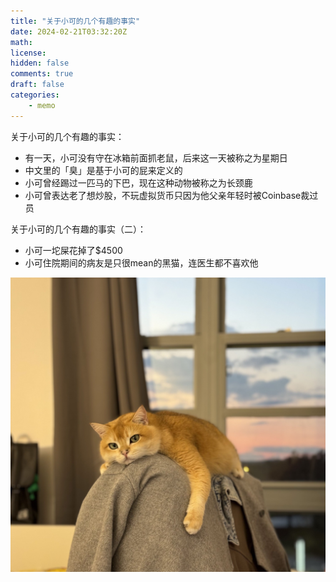 ```yaml
---
title: "关于小可的几个有趣的事实"
date: 2024-02-21T03:32:20Z
math: 
license: 
hidden: false
comments: true
draft: false
categories:
    - memo
--- 
```


关于小可的几个有趣的事实：
- 有一天，小可没有守在冰箱前面抓老鼠，后来这一天被称之为星期日
- 中文里的「臭」是基于小可的屁来定义的
- 小可曾经踢过一匹马的下巴，现在这种动物被称之为长颈鹿
- 小可曾表达老了想炒股，不玩虚拟货币只因为他父亲年轻时被Coinbase裁过员

关于小可的几个有趣的事实（二）：
- 小可一坨屎花掉了$4500
- 小可住院期间的病友是只很mean的黑猫，连医生都不喜欢他

![Kettle](image1.jpg)